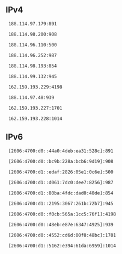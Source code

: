 ## IPv4
```
 188.114.97.179:891
```
```
 188.114.98.200:908
```
```
 188.114.96.110:500
```
```
 188.114.96.252:987
```
```
 188.114.98.193:854
```
```
 188.114.99.132:945
```
```
 162.159.193.229:4198
```
```
 188.114.97.48:939
```
```
 162.159.193.227:1701
```
```
 162.159.193.228:1014
```

## IPv6
```
 [2606:4700:d0::44a0:4deb:ea31:528c]:891
```
```
 [2606:4700:d0::bc9b:228a:bcb6:9d19]:908
```
```
 [2606:4700:d1::edaf:2826:05e1:0c6e]:500
```
```
 [2606:4700:d1::d061:7dc0:dee7:8256]:987
```
```
 [2606:4700:d1::80ba:4fdc:dad0:40de]:854
```
```
 [2606:4700:d1::2195:3067:261b:72b7]:945
```
```
 [2606:4700:d0::f0cb:565a:1cc5:76f1]:4198
```
```
 [2606:4700:d0::48eb:e87e:6347:4925]:939
```
```
 [2606:4700:d0::4552:cd6d:00f8:48bc]:1701
```
```
 [2606:4700:d1::5162:e394:61da:6959]:1014
```
